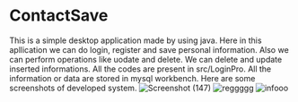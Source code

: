 # ContactSave
This is a simple desktop application made by using java. Here in this apllication we can do login, register and save  personal information.
Also we can perform operations like uodate and delete. We can delete and update inserted informations. All the codes are present in src/LoginPro.
All the information or data are stored in mysql workbench.
Here are some screenshots of developed system. 
![Screenshot (147)](https://user-images.githubusercontent.com/79129703/132943341-460a9720-546c-40e0-b12f-e0075439d800.png)
![reggggg](https://user-images.githubusercontent.com/79129703/132943386-1991496e-6747-4c93-b67b-b8ff1c651103.png)
![infooo](https://user-images.githubusercontent.com/79129703/132943443-bbd20bec-ada3-4275-98c7-27988fda5384.png)

